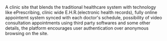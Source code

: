 A clinic site that blends the traditional healthcare 
system with technology like ePrescribing,
clinic wide E.H.R.(electronic health records),
fully online appointemt system synced with each 
doctor's schedule, possibility of video consultation
appointments using third party softwares 
and some other details, the platform encourages
user authentication over anonymous browsing on the site.
